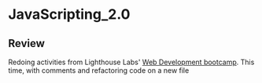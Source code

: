 # JavaScripting_2.0

## Review

Redoing activities from Lighthouse Labs' [Web Development bootcamp](https://www.lighthouselabs.ca/en/web-development-bootcamp). This time, with comments and refactoring code on a new file
